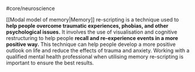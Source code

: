 #core/neuroscience

[[Modal model of memory|Memory]] re-scripting is a technique used to **help people overcome traumatic experiences, phobias, and other psychological issues.** It involves the use of visualisation and cognitive restructuring to help people **recall and re-experience events in a more positive way.** This technique can help people develop a more positive outlook on life and reduce the effects of trauma and anxiety. Working with a qualified mental health professional when utilising memory re-scripting is important to ensure the best results.
